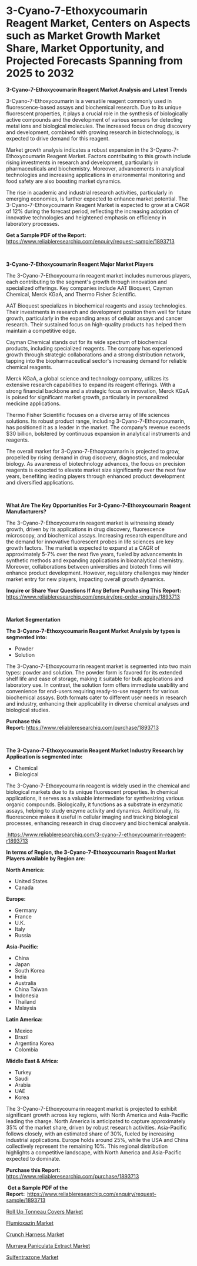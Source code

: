 <p><h1>3-Cyano-7-Ethoxycoumarin Reagent Market, Centers on Aspects such as Market Growth Market Share, Market Opportunity, and Projected Forecasts Spanning from 2025 to 2032</h1></p><p><strong>3-Cyano-7-Ethoxycoumarin Reagent Market Analysis and Latest Trends</strong></p>
<p><p>3-Cyano-7-Ethoxycoumarin is a versatile reagent commonly used in fluorescence-based assays and biochemical research. Due to its unique fluorescent properties, it plays a crucial role in the synthesis of biologically active compounds and the development of various sensors for detecting metal ions and biological molecules. The increased focus on drug discovery and development, combined with growing research in biotechnology, is expected to drive demand for this reagent.</p><p>Market growth analysis indicates a robust expansion in the 3-Cyano-7-Ethoxycoumarin Reagent Market. Factors contributing to this growth include rising investments in research and development, particularly in pharmaceuticals and biochemistry. Moreover, advancements in analytical technologies and increasing applications in environmental monitoring and food safety are also boosting market dynamics.</p><p>The rise in academic and industrial research activities, particularly in emerging economies, is further expected to enhance market potential. The 3-Cyano-7-Ethoxycoumarin Reagent Market is expected to grow at a CAGR of 12% during the forecast period, reflecting the increasing adoption of innovative technologies and heightened emphasis on efficiency in laboratory processes.</p></p>
<p><strong>Get a Sample PDF of the Report:&nbsp;</strong> <a href="https://www.reliableresearchiq.com/enquiry/request-sample/1893713?utm_campaign=2173&utm_medium=2&utm_source=Github&utm_content=ia&utm_term=04022025&utm_id=3-cyano-7-ethoxycoumarin-reagent">https://www.reliableresearchiq.com/enquiry/request-sample/1893713</a></p>
<p>&nbsp;</p>
<p><strong>3-Cyano-7-Ethoxycoumarin Reagent Major Market Players</strong></p>
<p><p>The 3-Cyano-7-Ethoxycoumarin reagent market includes numerous players, each contributing to the segment's growth through innovation and specialized offerings. Key companies include AAT Bioquest, Cayman Chemical, Merck KGaA, and Thermo Fisher Scientific.</p><p>AAT Bioquest specializes in biochemical reagents and assay technologies. Their investments in research and development position them well for future growth, particularly in the expanding areas of cellular assays and cancer research. Their sustained focus on high-quality products has helped them maintain a competitive edge.</p><p>Cayman Chemical stands out for its wide spectrum of biochemical products, including specialized reagents. The company has experienced growth through strategic collaborations and a strong distribution network, tapping into the biopharmaceutical sector's increasing demand for reliable chemical reagents.</p><p>Merck KGaA, a global science and technology company, utilizes its extensive research capabilities to expand its reagent offerings. With a strong financial backbone and a strategic focus on innovation, Merck KGaA is poised for significant market growth, particularly in personalized medicine applications.</p><p>Thermo Fisher Scientific focuses on a diverse array of life sciences solutions. Its robust product range, including 3-Cyano-7-Ethoxycoumarin, has positioned it as a leader in the market. The company’s revenue exceeds $30 billion, bolstered by continuous expansion in analytical instruments and reagents.</p><p>The overall market for 3-Cyano-7-Ethoxycoumarin is projected to grow, propelled by rising demand in drug discovery, diagnostics, and molecular biology. As awareness of biotechnology advances, the focus on precision reagents is expected to elevate market size significantly over the next few years, benefiting leading players through enhanced product development and diversified applications.</p></p>
<p>&nbsp;</p>
<p><strong>What Are The Key Opportunities For 3-Cyano-7-Ethoxycoumarin Reagent Manufacturers?</strong></p>
<p><p>The 3-Cyano-7-Ethoxycoumarin reagent market is witnessing steady growth, driven by its applications in drug discovery, fluorescence microscopy, and biochemical assays. Increasing research expenditure and the demand for innovative fluorescent probes in life sciences are key growth factors. The market is expected to expand at a CAGR of approximately 5-7% over the next five years, fueled by advancements in synthetic methods and expanding applications in bioanalytical chemistry. Moreover, collaborations between universities and biotech firms will enhance product development. However, regulatory challenges may hinder market entry for new players, impacting overall growth dynamics.</p></p>
<p><strong>Inquire or Share Your Questions If Any Before Purchasing This Report:</strong> <a href="https://www.reliableresearchiq.com/enquiry/pre-order-enquiry/1893713?utm_campaign=2173&utm_medium=2&utm_source=Github&utm_content=ia&utm_term=04022025&utm_id=3-cyano-7-ethoxycoumarin-reagent">https://www.reliableresearchiq.com/enquiry/pre-order-enquiry/1893713</a></p>
<p>&nbsp;</p>
<p><strong>Market Segmentation</strong></p>
<p><strong>The 3-Cyano-7-Ethoxycoumarin Reagent Market Analysis by types is segmented into:</strong></p>
<p><ul><li>Powder</li><li>Solution</li></ul></p>
<p><p>The 3-Cyano-7-Ethoxycoumarin reagent market is segmented into two main types: powder and solution. The powder form is favored for its extended shelf life and ease of storage, making it suitable for bulk applications and laboratory use. In contrast, the solution form offers immediate usability and convenience for end-users requiring ready-to-use reagents for various biochemical assays. Both formats cater to different user needs in research and industry, enhancing their applicability in diverse chemical analyses and biological studies.</p></p>
<p><strong>Purchase this Report:&nbsp;</strong><a href="https://www.reliableresearchiq.com/purchase/1893713?utm_campaign=2173&utm_medium=2&utm_source=Github&utm_content=ia&utm_term=04022025&utm_id=3-cyano-7-ethoxycoumarin-reagent">https://www.reliableresearchiq.com/purchase/1893713</a></p>
<p>&nbsp;</p>
<p><strong>The 3-Cyano-7-Ethoxycoumarin Reagent Market Industry Research by Application is segmented into:</strong></p>
<p><ul><li>Chemical</li><li>Biological</li></ul></p>
<p><p>The 3-Cyano-7-Ethoxycoumarin reagent is widely used in the chemical and biological markets due to its unique fluorescent properties. In chemical applications, it serves as a valuable intermediate for synthesizing various organic compounds. Biologically, it functions as a substrate in enzymatic assays, helping to study enzyme activity and dynamics. Additionally, its fluorescence makes it useful in cellular imaging and tracking biological processes, enhancing research in drug discovery and biochemical analysis.</p></p>
<p><a href="https://www.reliableresearchiq.com/3-cyano-7-ethoxycoumarin-reagent-r1893713?utm_campaign=2173&utm_medium=2&utm_source=Github&utm_content=ia&utm_term=04022025&utm_id=3-cyano-7-ethoxycoumarin-reagent">&nbsp;https://www.reliableresearchiq.com/3-cyano-7-ethoxycoumarin-reagent-r1893713</a></p>
<p><strong>In terms of Region, the 3-Cyano-7-Ethoxycoumarin Reagent Market Players available by Region are:</strong></p>
<p>
    <p> <strong> North America: </strong>
        <ul>
            <li>United States</li>
            <li>Canada</li>
        </ul>
        </p> 
    <p> <strong> Europe: </strong>
        <ul>
            <li>Germany</li>
            <li>France</li>
            <li>U.K.</li>
            <li>Italy</li>
            <li>Russia</li>
        </ul>
        </p> 
    <p> <strong> Asia-Pacific: </strong>
        <ul>
            <li>China</li>
            <li>Japan</li>
            <li>South Korea</li>
            <li>India</li>
            <li>Australia</li>
            <li>China Taiwan</li>
            <li>Indonesia</li>
            <li>Thailand</li>
            <li>Malaysia</li>
        </ul>
        </p> 
    <p> <strong> Latin America: </strong>
        <ul>
            <li>Mexico</li>
            <li>Brazil</li>
            <li>Argentina Korea</li>
            <li>Colombia</li>
        </ul>
        </p> 
    <p> <strong> Middle East & Africa: </strong>
        <ul>
            <li>Turkey</li>
            <li>Saudi</li>
            <li>Arabia</li>
            <li>UAE</li>
            <li>Korea</li>
        </ul>
    </p>
    </p>
<p><p>The 3-Cyano-7-Ethoxycoumarin reagent market is projected to exhibit significant growth across key regions, with North America and Asia-Pacific leading the charge. North America is anticipated to capture approximately 35% of the market share, driven by robust research activities. Asia-Pacific follows closely, with an estimated share of 30%, fueled by increasing industrial applications. Europe holds around 25%, while the USA and China collectively represent the remaining 10%. This regional distribution highlights a competitive landscape, with North America and Asia-Pacific expected to dominate.</p></p>
<p><strong>Purchase this Report: </strong><a href="https://www.reliableresearchiq.com/purchase/1893713?utm_campaign=2173&utm_medium=2&utm_source=Github&utm_content=ia&utm_term=04022025&utm_id=3-cyano-7-ethoxycoumarin-reagent">https://www.reliableresearchiq.com/purchase/1893713</a></p>
<p>&nbsp;<strong>Get a Sample PDF of the Report:&nbsp;&nbsp;</strong><a href="https://www.reliableresearchiq.com/enquiry/request-sample/1893713?utm_campaign=2173&utm_medium=2&utm_source=Github&utm_content=ia&utm_term=04022025&utm_id=3-cyano-7-ethoxycoumarin-reagent">https://www.reliableresearchiq.com/enquiry/request-sample/1893713</a></p>
<p><strong></strong></p>
<p><p><a href="https://www.linkedin.com/pulse/roll-up-tonneau-covers-market-size-growth-expected-reach-qyd2e?utm_campaign=2173&utm_medium=2&utm_source=Github&utm_content=ia&utm_term=04022025&utm_id=3-cyano-7-ethoxycoumarin-reagent">Roll Up Tonneau Covers Market</a></p><p><a href="https://www.linkedin.com/pulse/impressive-global-flumioxazin-market-size-set-soar-118-leodf?utm_campaign=2173&utm_medium=2&utm_source=Github&utm_content=ia&utm_term=04022025&utm_id=3-cyano-7-ethoxycoumarin-reagent">Flumioxazin Market</a></p><p><a href="https://www.linkedin.com/pulse/regional-adaptations-global-crunch-harness-market-trends-ctwuc?utm_campaign=2173&utm_medium=2&utm_source=Github&utm_content=ia&utm_term=04022025&utm_id=3-cyano-7-ethoxycoumarin-reagent">Crunch Harness Market</a></p><p><a href="https://github.com/seanmcma708/Market-Research-Report-List-1/blob/main/murraya-paniculata-extract-market.md?utm_campaign=2173&utm_medium=2&utm_source=Github&utm_content=ia&utm_term=04022025&utm_id=3-cyano-7-ethoxycoumarin-reagent">Murraya Paniculata Extract Market</a></p><p><a href="https://www.linkedin.com/pulse/comprehensive-analysis-sulfentrazone-market-key-player-7xbtf?utm_campaign=2173&utm_medium=2&utm_source=Github&utm_content=ia&utm_term=04022025&utm_id=3-cyano-7-ethoxycoumarin-reagent">Sulfentrazone Market</a></p></p>